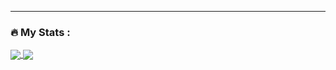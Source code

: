 ---

### :fire: My Stats :
<a href="https://github.com/anuraghazra/github-readme-stats">
  <img align="center" src="https://github-readme-stats.vercel.app/api?username=Egor-04&show_icons=true&theme=dark&text_color=94C5FF&border_color=04376C&ring_color=0074FF&background_color=102045&title_color=94C5FF&icon_color=0074FF" />
</a>
<a href="https://github.com/anuraghazra/convoychat">
  <img align="center" vertical-align="middle" src="https://github-readme-stats.vercel.app/api/top-langs/?username=Egor-04&layout=default&theme=dark&background_color=102045&border_color=04376C&title_color=94C5FF&text_color=94C5FF" />
</a>

<!--
**Egor-04/Egor-04** is a ✨ _special_ ✨ repository because its `README.md` (this file) appears on your GitHub profile.

Here are some ideas to get you started:

- 🔭 I’m currently working on ...
- 🌱 I’m currently learning ...
- 👯 I’m looking to collaborate on ...
- 🤔 I’m looking for help with ...
- 💬 Ask me about ...
- 📫 How to reach me: ...
- 😄 Pronouns: ...
- ⚡ Fun fact: ...
-->
